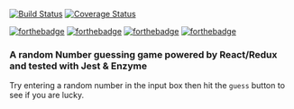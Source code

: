 [![Build Status](https://travis-ci.org/Tevinthuku/random-number-game.svg?branch=develop)](https://travis-ci.org/Tevinthuku/random-number-game)
[![Coverage Status](https://coveralls.io/repos/github/Tevinthuku/random-number-game/badge.svg?branch=develop)](https://coveralls.io/github/Tevinthuku/random-number-game?branch=develop)

[![forthebadge](https://forthebadge.com/images/badges/built-with-love.svg)](https://forthebadge.com)
[![forthebadge](https://forthebadge.com/images/badges/uses-js.svg)](https://forthebadge.com)
[![forthebadge](https://forthebadge.com/images/badges/made-with-crayons.svg)](https://forthebadge.com)
[![forthebadge](https://forthebadge.com/images/badges/made-with-javascript.svg)](https://forthebadge.com)

### A random Number guessing game powered by React/Redux and tested with Jest & Enzyme

Try entering a random number in the input box then hit the `guess` button to see if you are lucky.

